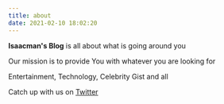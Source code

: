 ```yaml
---
title: about
date: 2021-02-10 18:02:20
---
```


**Isaacman's Blog** is all about what is going around you

Our mission is to provide You with whatever you are looking for

Entertainment, Technology, Celebrity Gist and all

Catch up with us on [Twitter](https://twitter.com/isaacman_)
